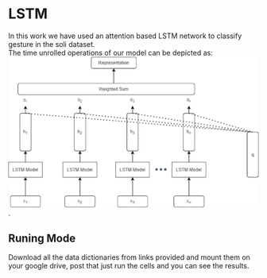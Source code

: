 # LSTM 
In this work we have used an attention based LSTM network to classify gesture in the soli dataset.   
The time unrolled operations of our model can be depicted as:        
![image](../figs/lstm.png).    

## Runing Mode
Download all the data dictionaries from links provided and mount them on your google drive, post that just run the cells and you can see the results.